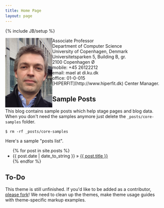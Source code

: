 ```yaml
---
title: Home Page
layout: page
---
```

{% include JB/setup %}

<img width="150" alt="Martin Elsman" align="left" src="/images/elsman.jpg">
Associate Professor</br>
Department of Computer Science</br>
University of Copenhagen, Denmark</br>
Universitetsparken 5, Building B, gr.</br>
2100 Copenhagen Ø</br>
mobile: +45 26122212</br>
email: mael at di.ku.dk</br>
office: 01-0-015</br>
[HIPERFIT](http://www.hiperfit.dk) Center Manager.


## Sample Posts

This blog contains sample posts which help stage pages and blog data.
When you don't need the samples anymore just delete the `_posts/core-samples` folder.

    $ rm -rf _posts/core-samples

Here's a sample "posts list".

<ul class="posts">
  {% for post in site.posts %}
    <li><span>{{ post.date | date_to_string }}</span> &raquo; <a href="{{ BASE_PATH }}{{ post.url }}">{{ post.title }}</a></li>
  {% endfor %}
</ul>

## To-Do

This theme is still unfinished. If you'd like to be added as a contributor, [please fork](http://github.com/plusjade/jekyll-bootstrap)!
We need to clean up the themes, make theme usage guides with theme-specific markup examples.
